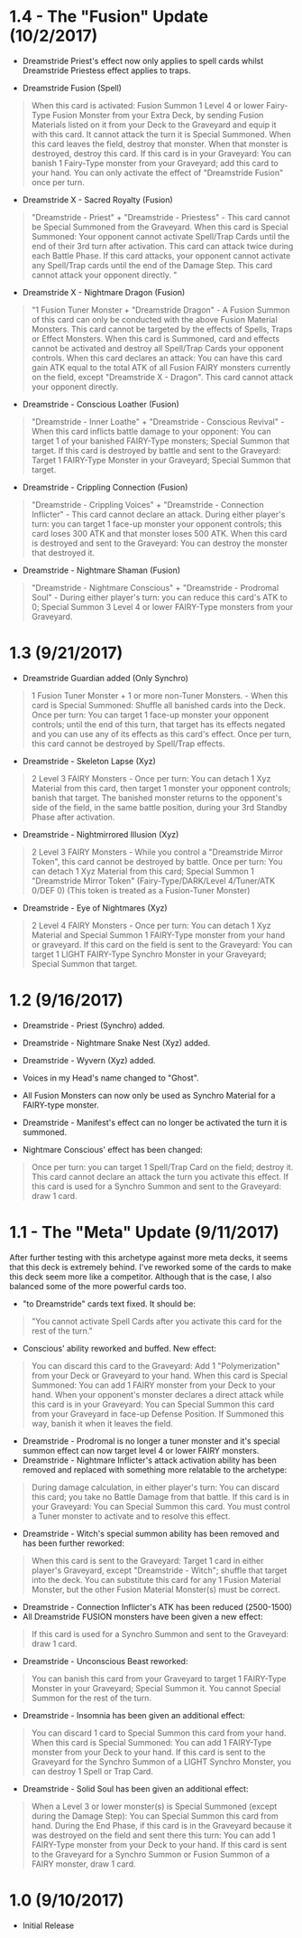 # 1.4 - The "Fusion" Update (10/2/2017)

* Dreamstride Priest's effect now only applies to spell cards whilst Dreamstride Priestess effect applies to traps.

* Dreamstride Fusion (Spell)
> When this card is activated: Fusion Summon 1 Level 4 or lower Fairy-Type Fusion Monster from your Extra Deck, by sending Fusion Materials listed on it from your Deck to the Graveyard and equip it with this card. It cannot attack the turn it is Special Summoned. When this card leaves the field, destroy that monster. When that monster is destroyed, destroy this card. If this card is in your Graveyard: You can banish 1 Fairy-Type monster from your Graveyard; add this card to your hand. You can only activate the effect of "Dreamstride Fusion" once per turn.

* Dreamstride X - Sacred Royalty (Fusion)
> "Dreamstride - Priest" + "Dreamstride - Priestess" - This card cannot be Special Summoned from the Graveyard. When this card is Special Summoned: Your opponent cannot activate Spell/Trap Cards until the end of their 3rd turn after activation. This card can attack twice during each Battle Phase. If this card attacks, your opponent cannot activate any Spell/Trap cards until the end of the Damage Step. This card cannot attack your opponent directly. "

* Dreamstride X - Nightmare Dragon (Fusion)
> "1 Fusion Tuner Monster + "Dreamstride Dragon" - A Fusion Summon of this card can only be conducted with the above Fusion Material Monsters. This card cannot be targeted by the effects of Spells, Traps or Effect Monsters. When this card is Summoned, card and effects cannot be activated and destroy all Spell/Trap Cards your opponent controls. When this card declares an attack: You can have this card gain ATK equal to the total ATK of all Fusion FAIRY monsters currently on the field, except "Dreamstride X - Dragon". This card cannot attack your opponent directly.

* Dreamstride - Conscious Loather (Fusion)
> "Dreamstride - Inner Loathe" + "Dreamstride - Conscious Revival" - When this card inflicts battle damage to your opponent: You can target 1 of your banished FAIRY-Type monsters; Special Summon that target. If this card is destroyed by battle and sent to the Graveyard: Target 1 FAIRY-Type Monster in your Graveyard; Special Summon that target.

* Dreamstride - Crippling Connection (Fusion)
> "Dreamstride - Crippling Voices" + "Dreamstride - Connection Inflicter" - This card cannot declare an attack. During either player's turn: you can target 1 face-up monster your opponent controls; this card loses 300 ATK and that monster loses 500 ATK. When this card is destroyed and sent to the Graveyard: You can destroy the monster that destroyed it. 

* Dreamstride - Nightmare Shaman (Fusion)
> "Dreamstride - Nightmare Conscious" + "Dreamstride - Prodromal Soul" - During either player's turn: you can reduce this card's ATK to 0; Special Summon 3 Level 4 or lower FAIRY-Type monsters from your Graveyard.

# 1.3 (9/21/2017)

* Dreamstride Guardian added (Only Synchro)
> 1 Fusion Tuner Monster + 1 or more non-Tuner Monsters. - When this card is Special Summoned: Shuffle all banished cards into the Deck. Once per turn: You can target 1 face-up monster your opponent controls; until the end of this turn, that target has its effects negated and you can use any of its effects as this card's effect. Once per turn, this card cannot be destroyed by Spell/Trap effects.

* Dreamstride - Skeleton Lapse (Xyz)
> 2 Level 3 FAIRY Monsters - Once per turn: You can detach 1 Xyz Material from this card, then target 1 monster your opponent controls; banish that target. The banished monster returns to the opponent's side of the field, in the same battle position, during your 3rd Standby Phase after activation.

* Dreamstride - Nightmirrored Illusion (Xyz)
> 2 Level 3 FAIRY Monsters - While you control a "Dreamstride Mirror Token", this card cannot be destroyed by battle. Once per turn: You can detach 1 Xyz Material from this card; Special Summon 1 "Dreamstride Mirror Token" (Fairy-Type/DARK/Level 4/Tuner/ATK 0/DEF 0) (This token is treated as a Fusion-Tuner Monster)

* Dreamstride - Eye of Nightmares (Xyz)
> 2 Level 4 FAIRY Monsters - Once per turn: You can detach 1 Xyz Material and Special Summon 1 FAIRY-Type monster from your hand or graveyard. If this card on the field is sent to the Graveyard: You can target 1 LIGHT FAIRY-Type Synchro Monster in your Graveyard; Special Summon that target.

# 1.2 (9/16/2017)

* Dreamstride - Priest (Synchro) added.
* Dreamstride - Nightmare Snake Nest (Xyz) added.
* Dreamstride - Wyvern (Xyz) added.
* Voices in my Head's name changed to "Ghost".
* All Fusion Monsters can now only be used as Synchro Material for a FAIRY-type monster.
* Dreamstride - Manifest's effect can no longer be activated the turn it is summoned.

* Nightmare Conscious' effect has been changed:
> Once per turn: you can target 1 Spell/Trap Card on the field; destroy it. This card cannot declare an attack the turn you activate this effect. If this card is used for a Synchro Summon and sent to the Graveyard: draw 1 card.

# 1.1 - The "Meta" Update (9/11/2017)

After further testing with this archetype against more meta decks, it seems that this deck is extremely behind. I've reworked some of the cards to make this deck seem
more like a competitor. Although that is the case, I also balanced some of the more powerful cards too.

* "to Dreamstride" cards text fixed. It should be: 
> "You cannot activate Spell Cards after you activate this card for the rest of the turn."

* Conscious' ability reworked and buffed. New effect: 
> You can discard this card to the Graveyard: Add 1 "Polymerization" from your Deck or Graveyard to your hand. When this card is Special Summoned: You can add 1 FAIRY monster from your Deck to your hand. When your opponent's monster declares a direct attack while this card is in your Graveyard: You can Special Summon this card from your Graveyard in face-up Defense Position. If Summoned this way, banish it when it leaves the field.

* Dreamstride - Prodromal is no longer a tuner monster and it's special summon effect can now target level 4 or lower FAIRY monsters.
* Dreamstride - Nightmare Inflicter's attack activation ability has been removed and replaced with something more relatable to the archetype:
> During damage calculation, in either player's turn: You can discard this card; you take no Battle Damage from that battle. If this card is in your Graveyard: You can Special Summon this card. You must control a Tuner monster to activate and to resolve this effect.

* Dreamstride - Witch's special summon ability has been removed and has been further reworked:
> When this card is sent to the Graveyard: Target 1 card in either player's Graveyard, except "Dreamstride - Witch"; shuffle that target into the deck. You can substitute this card for any 1 Fusion Material Monster, but the other Fusion Material Monster(s) must be correct.

* Dreamstride - Connection Inflicter's ATK has been reduced (2500-1500)
* All Dreamstride FUSION monsters have been given a new effect:
> If this card is used for a Synchro Summon and sent to the Graveyard: draw 1 card.

* Dreamstride - Unconscious Beast reworked:
> You can banish this card from your Graveyard to target 1 FAIRY-Type Monster in your Graveyard; Special Summon it. You cannot Special Summon for the rest of the turn.

* Dreamstride - Insomnia has been given an additional effect:
> You can discard 1 card to Special Summon this card from your hand. When this card is Special Summoned: You can add 1 FAIRY-Type monster from your Deck to your hand. If this card is sent to the Graveyard for the Synchro Summon of a LIGHT Synchro Monster, you can destroy 1 Spell or Trap Card. 

* Dreamstride - Solid Soul has been given an additional effect:
> When a Level 3 or lower monster(s) is Special Summoned (except during the Damage Step): You can Special Summon this card from hand. During the End Phase, if this card is in the Graveyard because it was destroyed on the field and sent there this turn: You can add 1 FAIRY-Type monster from your Deck to your hand. If this card is sent to the Graveyard for a Synchro Summon or Fusion Summon of a FAIRY monster, draw 1 card. 

# 1.0 (9/10/2017)

* Initial Release